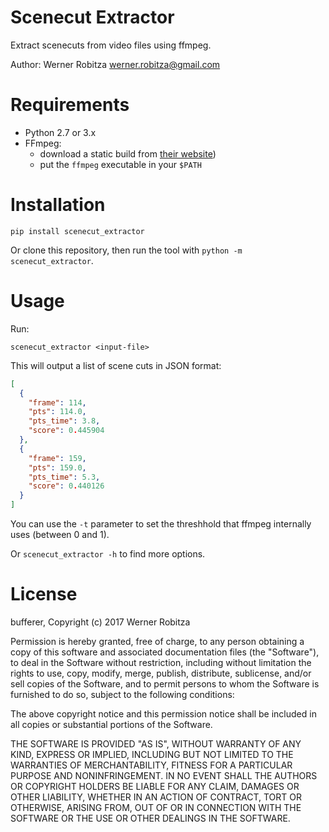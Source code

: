 # Scenecut Extractor

Extract scenecuts from video files using ffmpeg.

Author: Werner Robitza <werner.robitza@gmail.com>

# Requirements

- Python 2.7 or 3.x
- FFmpeg:
    - download a static build from [their website](http://ffmpeg.org/download.html))
    - put the `ffmpeg` executable in your `$PATH`

# Installation

    pip install scenecut_extractor

Or clone this repository, then run the tool with `python -m scenecut_extractor`.

# Usage

Run:

    scenecut_extractor <input-file>

This will output a list of scene cuts in JSON format:

```json
[
  {
    "frame": 114,
    "pts": 114.0,
    "pts_time": 3.8,
    "score": 0.445904
  },
  {
    "frame": 159,
    "pts": 159.0,
    "pts_time": 5.3,
    "score": 0.440126
  }
]
```

You can use the `-t` parameter to set the threshhold that ffmpeg internally uses (between 0 and 1).

Or `scenecut_extractor -h` to find more options.

# License

bufferer, Copyright (c) 2017 Werner Robitza

Permission is hereby granted, free of charge, to any person obtaining a copy of this software and associated documentation files (the "Software"), to deal in the Software without restriction, including without limitation the rights to use, copy, modify, merge, publish, distribute, sublicense, and/or sell copies of the Software, and to permit persons to whom the Software is furnished to do so, subject to the following conditions:

The above copyright notice and this permission notice shall be included in all copies or substantial portions of the Software.

THE SOFTWARE IS PROVIDED "AS IS", WITHOUT WARRANTY OF ANY KIND, EXPRESS OR IMPLIED, INCLUDING BUT NOT LIMITED TO THE WARRANTIES OF MERCHANTABILITY, FITNESS FOR A PARTICULAR PURPOSE AND NONINFRINGEMENT. IN NO EVENT SHALL THE AUTHORS OR COPYRIGHT HOLDERS BE LIABLE FOR ANY CLAIM, DAMAGES OR OTHER LIABILITY, WHETHER IN AN ACTION OF CONTRACT, TORT OR OTHERWISE, ARISING FROM, OUT OF OR IN CONNECTION WITH THE SOFTWARE OR THE USE OR OTHER DEALINGS IN THE SOFTWARE.